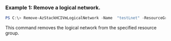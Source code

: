 ### Example 1: Remove a logical network.
```powershell
PS C:\> Remove-AzStackHCIVmLogicalNetwork -Name  "testLnet" -ResourceGroupName "test-rg"
```
This command removes the logical network from the specified resource group. 

